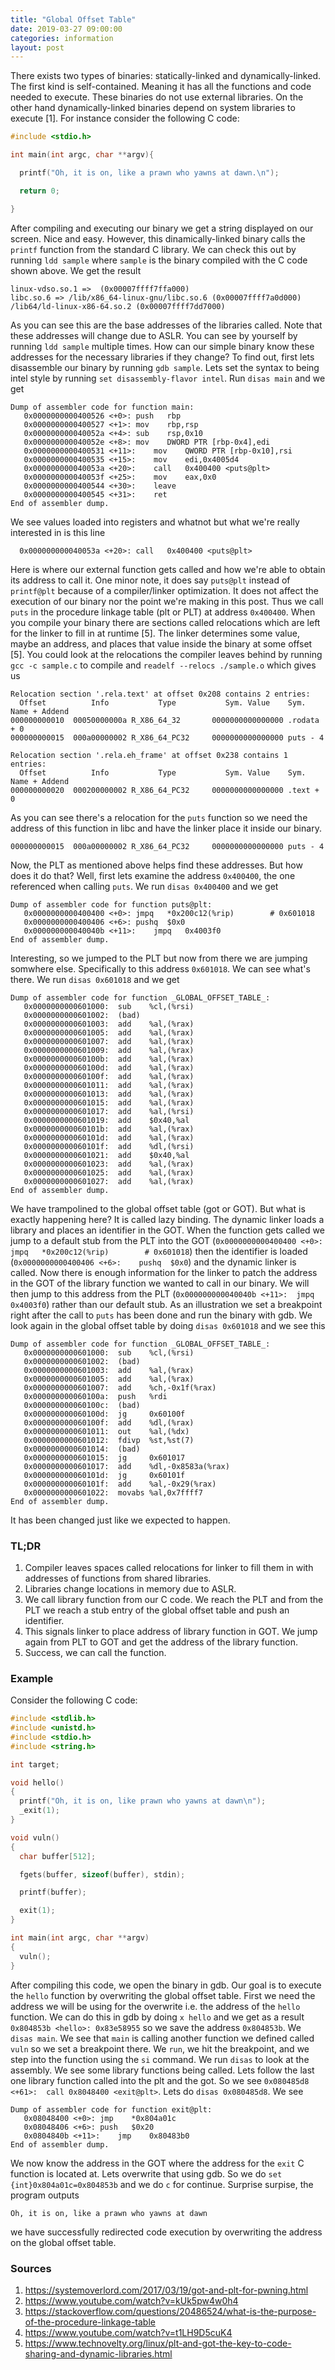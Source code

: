 ```yaml
---
title: "Global Offset Table"
date: 2019-03-27 09:00:00
categories: information 
layout: post
---
```


There exists two types of binaries: statically-linked and dynamically-linked.
The first kind is self-contained. Meaning it has all the functions and code
needed to execute. These binaries do not use external libraries. On the other
hand dynamically-linked binaries depend on system libraries to execute [1]. For
instance consider the following C code:

```c
#include <stdio.h>

int main(int argc, char **argv){

  printf("Oh, it is on, like a prawn who yawns at dawn.\n");

  return 0;

}
```

After compiling and executing our binary we get a string displayed on our
screen. Nice and easy. However, this dinamically-linked binary calls the
`printf` function from the standard C library. We can check this out by running
`ldd sample` where `sample` is the binary compiled with the C code shown above.
We get the result

```
linux-vdso.so.1 =>  (0x00007ffff7ffa000)
libc.so.6 => /lib/x86_64-linux-gnu/libc.so.6 (0x00007ffff7a0d000)
/lib64/ld-linux-x86-64.so.2 (0x00007ffff7dd7000)
```

As you can see this are the base addresses of the libraries called. Note that
these addresses will change due to ASLR. You can see by yourself by running
`ldd sample` multiple times. How can our simple binary know these addresses for
the necessary libraries if they change? To find out, first lets disassemble our
binary by running `gdb sample`. Lets set the syntax to being intel style by
running `set disassembly-flavor intel`. Run `disas main` and we get

```assembly
Dump of assembler code for function main:
   0x0000000000400526 <+0>:	push   rbp
   0x0000000000400527 <+1>:	mov    rbp,rsp
   0x000000000040052a <+4>:	sub    rsp,0x10
   0x000000000040052e <+8>:	mov    DWORD PTR [rbp-0x4],edi
   0x0000000000400531 <+11>:	mov    QWORD PTR [rbp-0x10],rsi
   0x0000000000400535 <+15>:	mov    edi,0x4005d4
   0x000000000040053a <+20>:	call   0x400400 <puts@plt>
   0x000000000040053f <+25>:	mov    eax,0x0
   0x0000000000400544 <+30>:	leave
   0x0000000000400545 <+31>:	ret
End of assembler dump.
```

We see values loaded into registers and whatnot but what we're really
interested in is this line

```assembly
  0x000000000040053a <+20>:	call   0x400400 <puts@plt>
```

Here is where our external function gets called and how we're able to obtain
its address to call it. One minor note, it does say `puts@plt` instead of
`printf@plt` because of a compiler/linker optimization. It does not affect the
execution of our binary nor the point we're making in this post. Thus we call
`puts` in the procedure linkage table (plt or PLT) at address `0x400400`. When
you compile your binary there are sections called relocations which are left
for the linker to fill in at runtime [5]. The linker determines some value,
maybe an address, and places that value inside the binary at some offset [5]. You
could look at the relocations the compiler leaves behind by running `gcc -c
sample.c` to compile and `readelf --relocs ./sample.o` which gives us

```
Relocation section '.rela.text' at offset 0x208 contains 2 entries:
  Offset          Info           Type           Sym. Value    Sym. Name + Addend
000000000010  00050000000a R_X86_64_32       0000000000000000 .rodata + 0
000000000015  000a00000002 R_X86_64_PC32     0000000000000000 puts - 4

Relocation section '.rela.eh_frame' at offset 0x238 contains 1 entries:
  Offset          Info           Type           Sym. Value    Sym. Name + Addend
000000000020  000200000002 R_X86_64_PC32     0000000000000000 .text + 0
```

As you can see there's a relocation for the `puts` function so we need the
address of this function in libc and have the linker place it inside our
binary.

```
000000000015  000a00000002 R_X86_64_PC32     0000000000000000 puts - 4
```

 Now, the PLT as mentioned above helps find these addresses. But how does it do
that? Well, first lets examine the address `0x400400`, the one referenced when
calling `puts`. We run `disas 0x400400` and we get

```assembly
Dump of assembler code for function puts@plt:
   0x0000000000400400 <+0>:	jmpq   *0x200c12(%rip)        # 0x601018
   0x0000000000400406 <+6>:	pushq  $0x0
   0x000000000040040b <+11>:	jmpq   0x4003f0
End of assembler dump.
```

Interesting, so we jumped to the PLT but now from there we are jumping somwhere
else. Specifically to this address `0x601018`. We can see what's there. We run
`disas 0x601018` and we get

```assembly
Dump of assembler code for function _GLOBAL_OFFSET_TABLE_:
   0x0000000000601000:	sub    %cl,(%rsi)
   0x0000000000601002:	(bad)
   0x0000000000601003:	add    %al,(%rax)
   0x0000000000601005:	add    %al,(%rax)
   0x0000000000601007:	add    %al,(%rax)
   0x0000000000601009:	add    %al,(%rax)
   0x000000000060100b:	add    %al,(%rax)
   0x000000000060100d:	add    %al,(%rax)
   0x000000000060100f:	add    %al,(%rax)
   0x0000000000601011:	add    %al,(%rax)
   0x0000000000601013:	add    %al,(%rax)
   0x0000000000601015:	add    %al,(%rax)
   0x0000000000601017:	add    %al,(%rsi)
   0x0000000000601019:	add    $0x40,%al
   0x000000000060101b:	add    %al,(%rax)
   0x000000000060101d:	add    %al,(%rax)
   0x000000000060101f:	add    %dl,(%rsi)
   0x0000000000601021:	add    $0x40,%al
   0x0000000000601023:	add    %al,(%rax)
   0x0000000000601025:	add    %al,(%rax)
   0x0000000000601027:	add    %al,(%rax)
End of assembler dump.
```

We have trampolined to the global offset table (got or GOT). But what is
exactly happening here? It is called lazy binding. The dynamic linker loads
a library and places an identifier in the GOT. When the function gets called we
jump to a default stub from the PLT into the GOT (`0x0000000000400400 <+0>:	jmpq   *0x200c12(%rip)        # 0x601018`)
then the identifier is loaded (`0x0000000000400406 <+6>:	pushq  $0x0`) and the
dynamic linker is called. Now there is enough information for the linker to
patch the address in the GOT of the library function we wanted to call in our
binary. We will then jump to this address from the PLT (`0x000000000040040b <+11>:	jmpq   0x4003f0`)
rather than our default stub. As an illustration we set a breakpoint right after the
call to `puts` has been done and run the binary with gdb. We look again in the
global offset table by doing `disas 0x601018` and we see this

```assembly
Dump of assembler code for function _GLOBAL_OFFSET_TABLE_:
   0x0000000000601000:	sub    %cl,(%rsi)
   0x0000000000601002:	(bad)
   0x0000000000601003:	add    %al,(%rax)
   0x0000000000601005:	add    %al,(%rax)
   0x0000000000601007:	add    %ch,-0x1f(%rax)
   0x000000000060100a:	push   %rdi
   0x000000000060100c:	(bad)
   0x000000000060100d:	jg     0x60100f
   0x000000000060100f:	add    %dl,(%rax)
   0x0000000000601011:	out    %al,(%dx)
   0x0000000000601012:	fdivp  %st,%st(7)
   0x0000000000601014:	(bad)
   0x0000000000601015:	jg     0x601017
   0x0000000000601017:	add    %dl,-0x8583a(%rax)
   0x000000000060101d:	jg     0x60101f
   0x000000000060101f:	add    %al,-0x29(%rax)
   0x0000000000601022:	movabs %al,0x7ffff7
End of assembler dump.
```

It has been changed just like we expected to happen. 

### TL;DR

1. Compiler leaves spaces called relocations for linker to fill them in with
   addresses of functions from shared libraries.
2. Libraries change locations in memory due to ASLR.
3. We call library function from our C code. We reach the PLT and from the PLT
   we reach a stub entry of the global offset table and push an identifier.
4. This signals linker to place address of library function in GOT. We jump
   again from PLT to GOT and get the address of the library function.
5. Success, we can call the function.

### Example

Consider the following C code:

```c
#include <stdlib.h>
#include <unistd.h>
#include <stdio.h>
#include <string.h>

int target;

void hello()
{
  printf("Oh, it is on, like prawn who yawns at dawn\n");
  _exit(1);
}

void vuln()
{
  char buffer[512];

  fgets(buffer, sizeof(buffer), stdin);

  printf(buffer);

  exit(1);   
}

int main(int argc, char **argv)
{
  vuln();
}
```

After compiling this code, we open the binary in gdb. Our goal is to execute
the `hello` function by overwriting the global offset table. First we need the
address we will be using for the overwrite i.e. the address of the `hello`
function. We can do this in gdb by doing `x hello` and we get as a result
`0x804853b <hello>:	0x83e58955` so we save the address `0x804853b`. We `disas
main`. We see that `main` is calling another function we defined called `vuln`
so we set a breakpoint there. We `run`, we hit the breakpoint, and we step into
the function using the `si` command. We run `disas` to look at the assembly. We
see some library functions being called. Lets follow the last one library
function called into the plt and the got. So we see `0x080485d8 <+61>:	call
0x8048400 <exit@plt>`. Lets do `disas 0x080485d8`. We see 

```assembly
Dump of assembler code for function exit@plt:
   0x08048400 <+0>:	jmp    *0x804a01c
   0x08048406 <+6>:	push   $0x20
   0x0804840b <+11>:	jmp    0x80483b0
End of assembler dump.
```

We now know the address in the GOT where the address for the `exit` C function
is located at. Lets overwrite that using gdb. So we do `set
{int}0x804a01c=0x804853b` and we do `c` for continue. Surprise surpise, the
program outputs

`
Oh, it is on, like a prawn who yawns at dawn
`

we have successfully redirected code execution by overwriting the address on
the global offset table.

### Sources

1. https://systemoverlord.com/2017/03/19/got-and-plt-for-pwning.html
2. https://www.youtube.com/watch?v=kUk5pw4w0h4
3. https://stackoverflow.com/questions/20486524/what-is-the-purpose-of-the-procedure-linkage-table
4. https://www.youtube.com/watch?v=t1LH9D5cuK4
5. https://www.technovelty.org/linux/plt-and-got-the-key-to-code-sharing-and-dynamic-libraries.html
